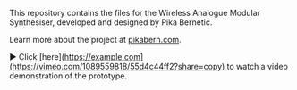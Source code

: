 This repository contains the files for the Wireless Analogue Modular Synthesiser, developed and designed by Pika Bernetic.

Learn more about the project at [pikabern.com](https://www.pikabern.com/).

▶️ Click [here](https://example.com](https://vimeo.com/1089559818/55d4c44ff2?share=copy) to watch a video demonstration of the prototype.
